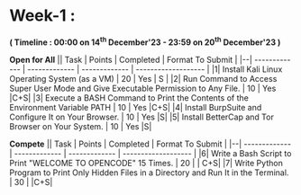 # Week-1 : 

**( Timeline : 00:00 on 14<sup>th</sup> December'23 - 23:59 on 20<sup>th</sup> December'23 )**

**Open for All**
|| Task		| Points	| Completed	|	Format To Submit	|
|--| ------------- 	| -------------	| -------------	|	-------------------		|
|1| Install Kali Linux Operating System (as a VM) | 20  | Yes |	S	|
|2| Run Command to Access Super User Mode and Give Executable Permission to Any File. | 10  | Yes |C+S|
|3| Execute a BASH Command to Print the Contents of the Environment Variable PATH  | 10  | Yes |C+S|
|4| Install BurpSuite and Configure It on Your Browser.  | 10  | Yes |S|
|5| Install BetterCap and Tor Browser on Your System. | 10 | Yes |S|

**Compete**
|| Task		| Points	| Completed	|	Format To Submit	|
|--| ------------- 	| -------------	| -------------	|	-------------------		|
|6| Write a Bash Script to Print "WELCOME TO OPENCODE" 15 Times. | 20 |  | C+S|
|7| Write Python Program to Print Only Hidden Files in a Directory and Run It in the Terminal. | 30  |  |C+S|


